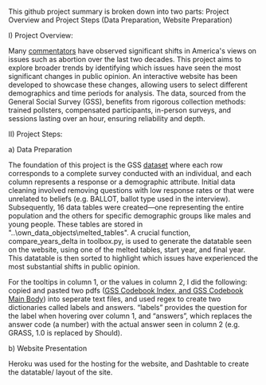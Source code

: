 This github project summary is broken down into two parts: Project Overview and Project Steps (Data Preparation, Website Preparation)

I) Project Overview:

Many [commentators](url) have observed significant shifts in America's views on issues such as abortion over the last two decades. This project aims to explore broader trends by identifying which issues have seen the most significant changes in public opinion. An interactive website has been developed to showcase these changes, allowing users to select different demographics and time periods for analysis. The data, sourced from the General Social Survey (GSS), benefits from rigorous collection methods: trained pollsters, compensated participants, in-person surveys, and sessions lasting over an hour, ensuring reliability and depth.

II) Project Steps:

a) Data Preparation

The foundation of this project is the GSS [dataset](url) where each row corresponds to a complete survey conducted with an individual, and each column represents a response or a demographic attribute. Initial data cleaning involved removing questions with low response rates or that were unrelated to beliefs (e.g. BALLOT, ballot type used in the interview). Subsequently, 16 data tables were created—one representing the entire population and the others for specific demographic groups like males and young people. These tables are stored in "..\own_data_objects\melted_tables". A crucial function, compare_years_delta in toolbox.py, is used to generate the datatable seen on the website, using one of the melted tables, start year, and final year. This datatable is then sorted to highlight which issues have experienced the most substantial shifts in public opinion.

For the tooltips in column 1, or the values in column 2, I did the following: copied and pasted two pdfs ([GSS Codebook Index, and GSS Codebook Main Body](url)) into seperate text files, and used regex to create two dictionaries called labels and answers. “labels” provides the question for the label when hovering over column 1, and “answers”, which replaces the answer code (a number) with the actual answer seen in column 2 (e.g. GRASS, 1.0 is replaced by Should).

b) Website Presentation

Heroku was used for the hosting for the website, and Dashtable to create the datatable/ layout of the site. 
